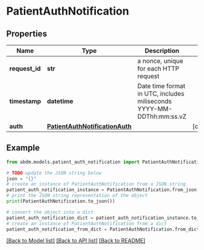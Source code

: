# PatientAuthNotification


## Properties

Name | Type | Description | Notes
------------ | ------------- | ------------- | -------------
**request_id** | **str** | a nonce, unique for each HTTP request | 
**timestamp** | **datetime** | Date time format in UTC, includes miliseconds YYYY-MM-DDThh:mm:ss.vZ | 
**auth** | [**PatientAuthNotificationAuth**](PatientAuthNotificationAuth.md) |  | [optional] 

## Example

```python
from abdm.models.patient_auth_notification import PatientAuthNotification

# TODO update the JSON string below
json = "{}"
# create an instance of PatientAuthNotification from a JSON string
patient_auth_notification_instance = PatientAuthNotification.from_json(json)
# print the JSON string representation of the object
print(PatientAuthNotification.to_json())

# convert the object into a dict
patient_auth_notification_dict = patient_auth_notification_instance.to_dict()
# create an instance of PatientAuthNotification from a dict
patient_auth_notification_from_dict = PatientAuthNotification.from_dict(patient_auth_notification_dict)
```
[[Back to Model list]](../README.md#documentation-for-models) [[Back to API list]](../README.md#documentation-for-api-endpoints) [[Back to README]](../README.md)


